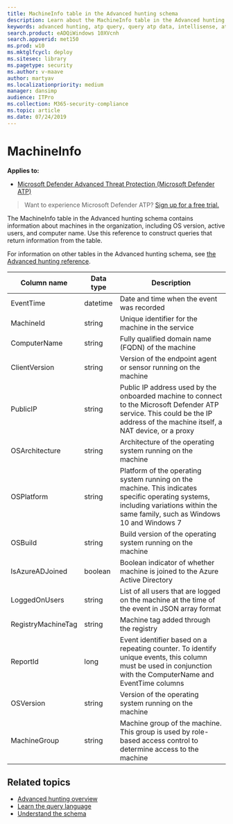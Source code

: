 ```yaml
---
title: MachineInfo table in the Advanced hunting schema
description: Learn about the MachineInfo table in the Advanced hunting schema, such as column names, data types, and descriptions
keywords: advanced hunting, atp query, query atp data, intellisense, atp telemetry, events, events telemetry, azure log analytics, column name, data type, description, machineinfo
search.product: eADQiWindows 10XVcnh
search.appverid: met150
ms.prod: w10
ms.mktglfcycl: deploy
ms.sitesec: library
ms.pagetype: security
ms.author: v-maave
author: martyav
ms.localizationpriority: medium
manager: dansimp
audience: ITPro
ms.collection: M365-security-compliance 
ms.topic: article
ms.date: 07/24/2019
---
```


# MachineInfo

**Applies to:**

- [Microsoft Defender Advanced Threat Protection (Microsoft Defender ATP)](https://go.microsoft.com/fwlink/p/?linkid=2069559)

>Want to experience Microsoft Defender ATP? [Sign up for a free trial.](https://www.microsoft.com/microsoft-365/windows/microsoft-defender-atp?ocid=docs-wdatp-advancedhuntingref-abovefoldlink)

The MachineInfo table in the Advanced hunting schema contains information about machines in the organization, including OS version, active users, and computer name. Use this reference to construct queries that return information from the table.

For information on other tables in the Advanced hunting schema, see [the Advanced hunting reference](advanced-hunting-reference.md).

| Column name | Data type | Description |
|-------------|-----------|-------------|
| EventTime | datetime | Date and time when the event was recorded |
| MachineId | string | Unique identifier for the machine in the service |
| ComputerName | string | Fully qualified domain name (FQDN) of the machine |
| ClientVersion | string | Version of the endpoint agent or sensor running on the machine |
| PublicIP | string | Public IP address used by the onboarded machine to connect to the Microsoft Defender ATP service. This could be the IP address of the machine itself, a NAT device, or a proxy |
| OSArchitecture | string | Architecture of the operating system running on the machine |
| OSPlatform | string | Platform of the operating system running on the machine. This indicates specific operating systems, including variations within the same family, such as Windows 10 and Windows 7 |
| OSBuild | string | Build version of the operating system running on the machine |
| IsAzureADJoined | boolean | Boolean indicator of whether machine is joined to the Azure Active Directory |
| LoggedOnUsers | string | List of all users that are logged on the machine at the time of the event in JSON array format |
| RegistryMachineTag | string | Machine tag added through the registry |
| ReportId | long | Event identifier based on a repeating counter. To identify unique events, this column must be used in conjunction with the ComputerName and EventTime columns |
| OSVersion | string | Version of the operating system running on the machine |
| MachineGroup | string | Machine group of the machine. This group is used by role-based access control to determine access to the machine |

## Related topics
- [Advanced hunting overview](overview-hunting.md)
- [Learn the query language](advanced-hunting.md)
- [Understand the schema](advanced-hunting-reference.md)
